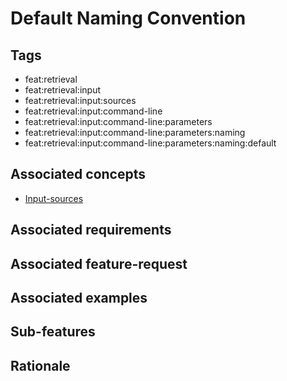 # Default Naming Convention

## Tags

- feat:retrieval
- feat:retrieval:input
- feat:retrieval:input:sources
- feat:retrieval:input:command-line
- feat:retrieval:input:command-line:parameters
- feat:retrieval:input:command-line:parameters:naming
- feat:retrieval:input:command-line:parameters:naming:default

## Associated concepts

- [Input-sources](../../../../../../../../concepts/input/sources.md)

## Associated requirements

## Associated feature-request

## Associated examples

## Sub-features

## Rationale